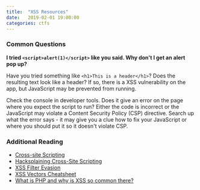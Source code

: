 ```yaml
---
title:  "XSS Resources"
date:   2019-02-01 19:00:00
categories: ctfs
---
```


### Common Questions

**I tried `<script>alert(1)</script>` like you said. Why don't I get an alert pop up?**

Have you tried something like `<h1>This is a header</h1>`? Does the resulting text look 
like a header? If so, there is a XSS vulnerability on the app, but JavaScript may be 
prevented from running. 

Check the console in developer tools. Does it give an error on the page where you expect 
the script to run? Either the code is incorrect or the JavaScript may violate a Content 
Security Policy (CSP) directive. Search up what the error says - it may give you a clue
how to fix your JavaScript or where you should put it so it doesn't violate CSP. 

### Additional Reading

* [Cross-site Scripting](https://www.owasp.org/index.php/Cross-site_Scripting_(XSS))
* [Hacksplaining Cross-Site Scripting](https://www.hacksplaining.com/exercises/xss-stored)
* [XSS Filter Evasion](https://www.owasp.org/index.php/XSS_Filter_Evasion_Cheat_Sheet)
* [XSS Vectors Cheatsheet](https://gist.github.com/kurobeats/9a613c9ab68914312cbb415134795b45)
* [What is PHP and why is XSS so common there?](https://www.youtube.com/watch?v=Q2mGcbkX550)
